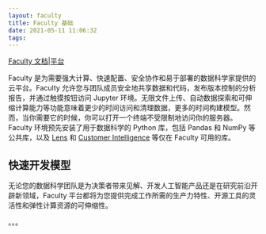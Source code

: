 ```yaml
---
layout: faculty
title: Faculty 基础
date: 2021-05-11 11:06:32
tags:
---
```


[Faculty 文档](https://docs.faculty.ai/#)|[平台](https://faculty.ai/platform/)

Faculty 是为需要强大计算、快速配置、安全协作和易于部署的数据科学家提供的云平台。Faculty 允许您与团队成员安全地共享数据和代码，发布版本控制的分析报告，并通过触摸按钮访问 Jupyter 环境。无限文件上传、自动数据探索和可伸缩计算能力等功能意味着更少的时间访问和清理数据，更多的时间构建模型。然而，当你需要它的时候，你可以打开一个终端不受限制地访问你的服务器。Faculty 环境预先安装了用于数据科学的 Python 库，包括 Pandas 和 NumPy 等公共库，以及 [Lens](https://docs.faculty.ai/libraries/lens.html#lens-library) 和 [Customer Intelligence](https://docs.faculty.ai/libraries/customer_intelligence/getting_started.html) 等仅在 Faculty 可用的库。

## 快速开发模型

无论您的数据科学团队是为决策者带来见解、开发人工智能产品还是在研究前沿开辟新领域，Faculty 平台都将为您提供完成工作所需的生产力特性、开源工具的灵活性和弹性计算资源的可伸缩性。

。。。